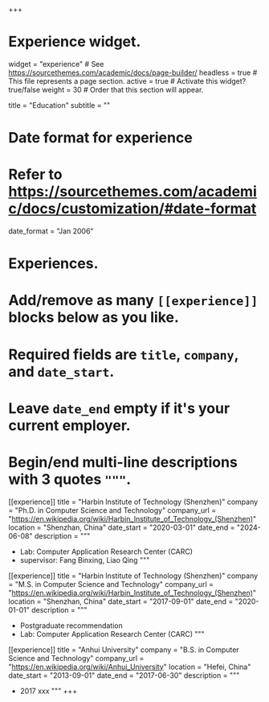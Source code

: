 +++
# Experience widget.
widget = "experience"  # See https://sourcethemes.com/academic/docs/page-builder/
headless = true  # This file represents a page section.
active = true  # Activate this widget? true/false
weight = 30  # Order that this section will appear.

title = "Education"
subtitle = ""

# Date format for experience
#   Refer to https://sourcethemes.com/academic/docs/customization/#date-format
date_format = "Jan 2006"

# Experiences.
#   Add/remove as many `[[experience]]` blocks below as you like.
#   Required fields are `title`, `company`, and `date_start`.
#   Leave `date_end` empty if it's your current employer.
#   Begin/end multi-line descriptions with 3 quotes `"""`.
[[experience]]
  title = "Harbin Institute of Technology (Shenzhen)"
  company = "Ph.D. in Computer Science and Technology"
  company_url = "https://en.wikipedia.org/wiki/Harbin_Institute_of_Technology_(Shenzhen)"
  location = "Shenzhan, China"
  date_start = "2020-03-01"
  date_end = "2024-06-08"
  description = """
  
  * Lab: Computer Application Research Center (CARC)
  * supervisor: Fang Binxing, Liao Qing
  """

[[experience]]
  title = "Harbin Institute of Technology (Shenzhen)"
  company = "M.S. in Computer Science and Technology"
  company_url = "https://en.wikipedia.org/wiki/Harbin_Institute_of_Technology_(Shenzhen)"
  location = "Shenzhan, China"
  date_start = "2017-09-01"
  date_end = "2020-01-01"
  description = """
  
  * Postgraduate recommendation
  * Lab: Computer Application Research Center (CARC)
  """

[[experience]]
  title = "Anhui University"
  company = "B.S. in Computer Science and Technology"
  company_url = "https://en.wikipedia.org/wiki/Anhui_University"
  location = "Hefei, China"
  date_start = "2013-09-01"
  date_end = "2017-06-30"
  description = """

  - 2017 xxx
  """
+++
